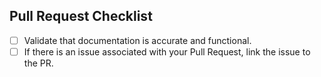 

## Pull Request Checklist

- [ ] Validate that documentation is accurate and functional.
- [ ] If there is an issue associated with your Pull Request, link the issue to the PR.
